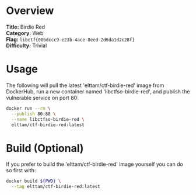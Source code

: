 # Overview

**Title:** Birdie Red  
**Category:** Web  
**Flag:** `libctf{00bdccc9-e23b-4ace-8eed-2d6da1d2c28f}`  
**Difficulty:** Trivial

# Usage

The following will pull the latest 'elttam/ctf-birdie-red' image from DockerHub, run a new container named 'libctfso-birdie-red', and publish the vulnerable service on port 80:

```sh
docker run --rm \
  --publish 80:80 \
  --name libctfso-birdie-red \
  elttam/ctf-birdie-red:latest
```

# Build (Optional)

If you prefer to build the 'elttam/ctf-birdie-red' image yourself you can do so first with:

```sh
docker build ${PWD} \
  --tag elttam/ctf-birdie-red:latest
```

